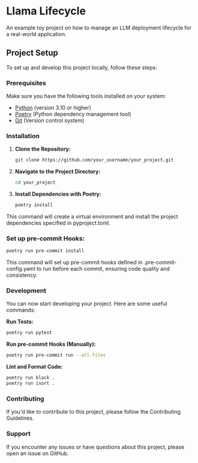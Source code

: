 # Llama Lifecycle

An example toy project on how to manage an LLM deployment lifecycle for a real-world application.

## Project Setup

To set up and develop this project locally, follow these steps:

### Prerequisites

Make sure you have the following tools installed on your system:

- [Python](https://www.python.org/) (version 3.10 or higher)
- [Poetry](https://python-poetry.org/) (Python dependency management tool)
- [Git](https://git-scm.com/) (Version control system)

### Installation

1. **Clone the Repository:**

   ```bash
   git clone https://github.com/your_username/your_project.git
    ```

2. **Navigate to the Project Directory:**

    ```bash
    cd your_project
    ```

3. **Install Dependencies with Poetry:**

    ```bash
    poetry install
    ```
This command will create a virtual environment and install the project dependencies specified in pyproject.toml.

### Set up pre-commit Hooks:

```bash
poetry run pre-commit install
```
This command will set up pre-commit hooks defined in .pre-commit-config.yaml to run before each commit, ensuring code quality and consistency.

### Development
You can now start developing your project. Here are some useful commands:

**Run Tests:**

```bash
poetry run pytest
```

**Run pre-commit Hooks (Manually):**
```bash
poetry run pre-commit run --all-files
```

**Lint and Format Code:**
```bash
poetry run black .
poetry run isort .
```

### Contributing
If you'd like to contribute to this project, please follow the Contributing Guidelines.

### Support
If you encounter any issues or have questions about this project, please open an issue on GitHub.

